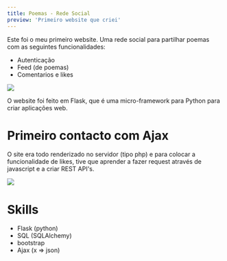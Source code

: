 ```yaml
---
title: Poemas - Rede Social
preview: 'Primeiro website que criei'
---
```


Este foi o meu primeiro website. Uma rede social para partilhar poemas com as seguintes funcionalidades:

- Autenticação
- Feed (de poemas)
- Comentarios e likes

![](/assets/images/poemas.png)

O website foi feito em Flask, que é uma micro-framework para Python para criar aplicações web.

# Primeiro contacto com Ajax

O site era todo renderizado no servidor (tipo php) e para colocar a funcionalidade de likes, tive que aprender a fazer request através de javascript e a criar REST API's.

![](/assets/images/poemas1.png)

# Skills

- Flask (python)
- SQL (SQLAlchemy)
- bootstrap
- Ajax (x => json)
